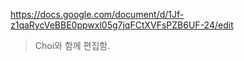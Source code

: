 https://docs.google.com/document/d/1Jf-z1qaRycVeBBE0ppwxl05g7jqFCtXVFsPZB6UF-24/edit
>Choi와 함께 편집함.
